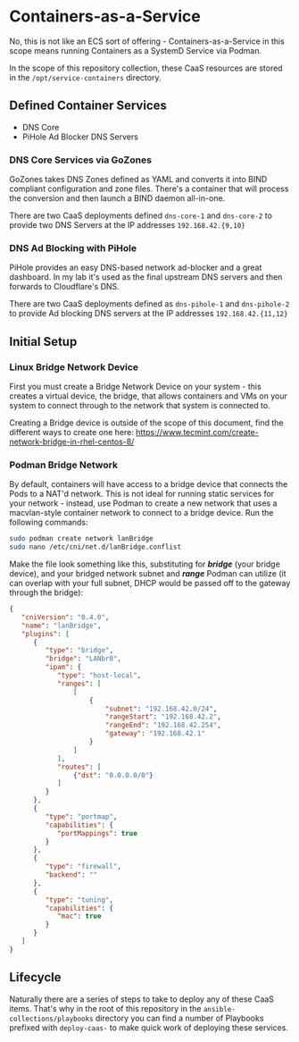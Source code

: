 # Containers-as-a-Service

No, this is not like an ECS sort of offering - Containers-as-a-Service in this scope means running Containers as a SystemD Service via Podman.

In the scope of this repository collection, these CaaS resources are stored in the `/opt/service-containers` directory.

## Defined Container Services

- DNS Core
- PiHole Ad Blocker DNS Servers

### DNS Core Services via GoZones

GoZones takes DNS Zones defined as YAML and converts it into BIND compliant configuration and zone files.  There's a container that will process the conversion and then launch a BIND daemon all-in-one.

There are two CaaS deployments defined `dns-core-1` and `dns-core-2` to provide two DNS Servers at the IP addresses `192.168.42.{9,10}`

### DNS Ad Blocking with PiHole

PiHole provides an easy DNS-based network ad-blocker and a great dashboard.  In my lab it's used as the final upstream DNS servers and then forwards to Cloudflare's DNS.

There are two CaaS deployments defined as `dns-pihole-1` and `dns-pihole-2` to provide Ad blocking DNS servers at the IP addresses `192.168.42.{11,12}`

## Initial Setup

### Linux Bridge Network Device

First you must create a Bridge Network Device on your system - this creates a virtual device, the bridge, that allows containers and VMs on your system to connect through to the network that system is connected to.

Creating a Bridge device is outside of the scope of this document, find the different ways to create one here: https://www.tecmint.com/create-network-bridge-in-rhel-centos-8/

### Podman Bridge Network

By default, containers will have access to a bridge device that connects the Pods to a NAT'd network.  This is not ideal for running static services for your network - instead, use Podman to create a new network that uses a macvlan-style container network to connect to a bridge device.  Run the following commands:

```bash
sudo podman create network lanBridge
sudo nano /etc/cni/net.d/lanBridge.conflist
```

Make the file look something like this, substituting for ***bridge*** (your bridge device), and your bridged network subnet and ***range*** Podman can utilize (it can overlap with your full subnet, DHCP would be passed off to the gateway through the bridge):

```json
{
   "cniVersion": "0.4.0",
   "name": "lanBridge",
   "plugins": [
      {
         "type": "bridge",
         "bridge": "LANbr0",
         "ipam": {
            "type": "host-local",
            "ranges": [
                [
                    {
                        "subnet": "192.168.42.0/24",
                        "rangeStart": "192.168.42.2",
                        "rangeEnd": "192.168.42.254",
                        "gateway": "192.168.42.1"
                    }
                ]
            ],
            "routes": [
                {"dst": "0.0.0.0/0"}
            ]
         }
      },
      {
         "type": "portmap",
         "capabilities": {
            "portMappings": true
         }
      },
      {
         "type": "firewall",
         "backend": ""
      },
      {
         "type": "tuning",
         "capabilities": {
            "mac": true
         }
      }
   ]
}
```

## Lifecycle

Naturally there are a series of steps to take to deploy any of these CaaS items.  That's why in the root of this repository in the `ansible-collections/playbooks` directory you can find a number of Playbooks prefixed with `deploy-caas-` to make quick work of deploying these services.